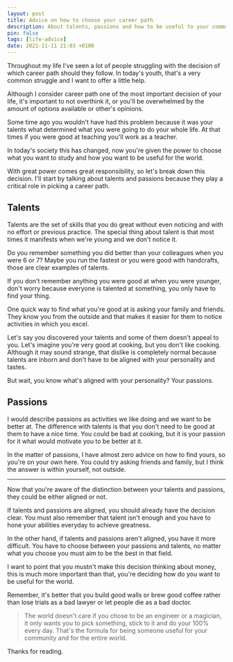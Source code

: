 ```yaml
---
layout: post
title: Advice on how to choose your career path
description: About talents, passions and how to be useful to your community and the world.
pin: false
tags: [life-advice]
date: 2021-11-11 21:03 +0100
---
```


Throughout my life I've seen a lot of people struggling with the decision of which career path should they follow. In today's youth, that's a very common struggle and I want to offer a little help.

Although I consider career path one of the most important decision of your life, it's important to not overthink it, or you'll be overwhelmed by the amount of options available or other's opinions.

Some time ago you wouldn't have had this problem because it was your talents what determined what you were going to do your whole life. At that times if you were good at teaching you'll work as a teacher.

In today's society this has changed, now you're given the power to choose what you want to study and how you want to be useful for the world. 

With great power comes great responsibility, so let's break down this decision. I'll start by talking about talents and passions because they play a critical role in picking a career path.

## Talents

Talents are the set of skills that you do great without even noticing and with no effort or previous practice. The special thing about talent is that most times it manifests when we're young and we don't notice it. 

Do you remember something you did better than your colleagues when you were 6 or 7? Maybe you run the fastest or you were good with handcrafts, those are clear examples of talents.

If you don't remember anything you were good at when you were younger, don't worry because everyone is talented at something, you only have to find your thing.

One quick way to find what you're good at is asking your family and friends. They know you from the outside and that makes it easier for them to notice activities in which you excel.

Let's say you discovered your talents and some of them doesn't appeal to you. Let's imagine you're very good at cooking, but you don't like cooking. Although it may sound strange, that dislike is completely normal because talents are inborn and don't have to be aligned with your personality and tastes.

But wait, you know what's aligned with your personality? Your passions.

## Passions

I would describe passions as activities we like doing and we want to be better at. The difference with talents is that you don't need to be good at them to have a nice time. You could be bad at cooking, but it is your passion for it what would motivate you to be better at it.

In the matter of passions, I have almost zero advice on how to find yours, so you're on your own here. You could try asking friends and family, but I think the answer is within yourself, not outside.

---

Now that you're aware of the distinction between your talents and passions, they could be either aligned or not.

If talents and passions are aligned, you should already have the decision clear. You must also remember that talent isn't enough and you have to hone your abilities everyday to achieve greatness.

In the other hand, if talents and passions aren't aligned, you have it more difficult. You have to choose between your passions and talents, no matter what you choose you must aim to be the best in that field.

I want to point that you mustn't make this decision thinking about money, this is much more important than that, you're deciding how do you want to be useful for the world.

Remember, it's better that you build good walls or brew good coffee rather than lose trials as a bad lawyer or let people die as a bad doctor.

> The world doesn't care if you chose to be an engineer or a magician, it only wants you to pick something, stick to it and do your 100% every day. That's the formula for being someone useful for your community and for the entire world.

Thanks for reading.